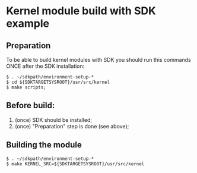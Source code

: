 # Kernel module build with SDK example

## Preparation

To be able to build kernel modules with SDK you should run this commands ONCE
after the SDK installation:

```
$ . ~/sdkpath/environment-setup-*
$ cd ${SDKTARGETSYSROOT}/usr/src/kernel
$ make scripts;
```

## Before build:

1) (once) SDK should be installed;
2) (once) "Preparation" step is done (see above);

## Building the module

```
$ . ~/sdkpath/environment-setup-*
$ make KERNEL_SRC=${SDKTARGETSYSROOT}/usr/src/kernel
```
